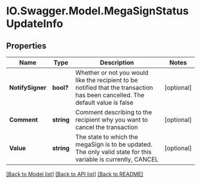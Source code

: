 # IO.Swagger.Model.MegaSignStatusUpdateInfo
## Properties

Name | Type | Description | Notes
------------ | ------------- | ------------- | -------------
**NotifySigner** | **bool?** | Whether or not you would like the recipient to be notified that the transaction has been cancelled. The default value is false | [optional] 
**Comment** | **string** | Comment describing to the recipient why you want to cancel the transaction | [optional] 
**Value** | **string** | The state to which the megaSign is to be updated. The only valid state for this variable is currently, CANCEL | [optional] 

[[Back to Model list]](../README.md#documentation-for-models) [[Back to API list]](../README.md#documentation-for-api-endpoints) [[Back to README]](../README.md)


